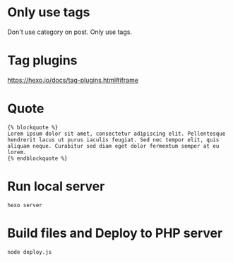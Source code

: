 # Only use tags

Don't use category on post. Only use tags.


# Tag plugins

https://hexo.io/docs/tag-plugins.html#iframe

# Quote

```
{% blockquote %}
Lorem ipsum dolor sit amet, consectetur adipiscing elit. Pellentesque hendrerit lacus ut purus iaculis feugiat. Sed nec tempor elit, quis aliquam neque. Curabitur sed diam eget dolor fermentum semper at eu lorem.
{% endblockquote %}
```

# Run local server

```
hexo server
```

# Build files and Deploy to PHP server

```
node deploy.js
```
